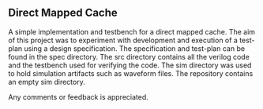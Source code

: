 ## Direct Mapped Cache

A simple implementation and testbench for a direct mapped cache. The aim of this project was to experiment with development and execution of a test-plan using a design specification. The specification and test-plan can be found in the spec directory. The src directory contains all the verilog code and the testbench used for verifying the code. The sim directory was used to hold simulation artifacts such as waveform files. The repository contains an empty sim directory.

Any comments or feedback is appreciated.

